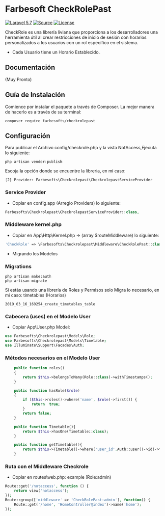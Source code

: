 Farbesoft CheckRolePast
===================
[![Laravel 5.7](https://img.shields.io/badge/Laravel-5.3-orange.svg?style=flat-square)](http://laravel.com)
[![Source](http://img.shields.io/badge/source-farbesofts/checkrolepast-blue.svg?style=flat-square)](https://github.com/farbesofts/checkrolepast)
[![License](http://img.shields.io/badge/license-MIT-brightgreen.svg?style=flat-square)](https://tldrlegal.com/license/mit-license)

CheckRole es una librería liviana que proporciona a los desarrolladores una herramienta útil al crear restricciones de inicio de sesión con horarios personalizados a los usuarios con un rol específico en el sistema.

- Cada Usuario tiene un Horario Establecido.

Documentación
-------------
(Muy Pronto)

Guía de Instalación
------------------
Comience por instalar el paquete a través de Composer. La mejor manera de hacerlo es a través de su terminal:
```
composer require farbesofts/checkrolepast
```

Configuración
-------------------------------

Para publicar el Archivo config/checkrole.php y la vista NotAccess,Ejecuta lo siguiente:

```
php artisan vendor:publish
```
Escoja la opción donde se encuentre la libreria, en mi caso:

```
[2] Provider: Farbesofts\Checkrolepast\CheckrolepastServiceProvider
```

### Service Provider
- Copiar en config.app (Arreglo Providers) lo siguiente:

```php
Farbesofts\Checkrolepast\CheckrolepastServiceProvider::class,
```

### Middleware kernel.php
- Copiar en App\Http\Kernel.php -> (array $routeMiddleware) lo siguiente:
```php
'CheckRole' => \Farbesofts\Checkrolepast\Middleware\CheckRolePast::class,
```

- Migrando los Modelos
### Migrations
```
php artisan make:auth
php artisan migrate
```
Si estás usando una librería de Roles y Permisos solo Migra lo necesario,
en mi caso: timetables (Horarios)
```
2019_03_16_160254_create_timetables_table
```

### Cabecera (uses) en el Modelo User
- Copiar App\User.php Model:

```php
use Farbesofts\Checkrolepast\Models\Role;
use Farbesofts\Checkrolepast\Models\Timetable;
use Illuminate\Support\Facades\Auth;
```

### Métodos necesarios en el Modelo User
```php
    public function roles()
    {
        return $this->belongsToMany(Role::class)->withTimestamps();
    }

    public function hasRole($role)
    {
        if ($this->roles()->where('name', $role)->first()) {
            return  true;
        }
        return false;
    }

    public function Timetable(){
        return $this->hasOne(Timetable::class);
    }

    public function getTimetable(){
        return $this->Timetable()->where('user_id',Auth::user()->id)->first();
    }
```

### Ruta con el Middleware Checkrole
- Copiar en routes\web.php: example (Role:admin)
```php
Route::get('/notaccess', function () {
    return view('notaccess');
});
Route::group(['middleware' => 'CheckRolePast:admin'], function() {
    Route::get('/home', 'HomeController@index')->name('home');
});
```